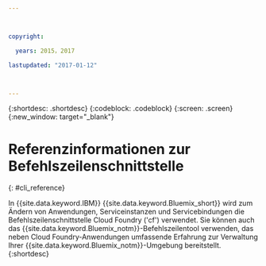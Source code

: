 ```yaml
---



copyright:

  years: 2015，2017

lastupdated: "2017-01-12"



---
```


{:shortdesc: .shortdesc}
{:codeblock: .codeblock}
{:screen: .screen}
{:new_window: target="_blank"}

# Referenzinformationen zur Befehlszeilenschnittstelle
{: #cli_reference}

In {{site.data.keyword.IBM}} {{site.data.keyword.Bluemix_short}} wird zum Ändern von Anwendungen, Serviceinstanzen und Servicebindungen die Befehlszeilenschnittstelle Cloud Foundry ('cf') verwendet. Sie können auch das {{site.data.keyword.Bluemix_notm}}-Befehlszeilentool verwenden, das neben Cloud Foundry-Anwendungen umfassende Erfahrung zur Verwaltung Ihrer {{site.data.keyword.Bluemix_notm}}-Umgebung bereitstellt.
{:shortdesc}
